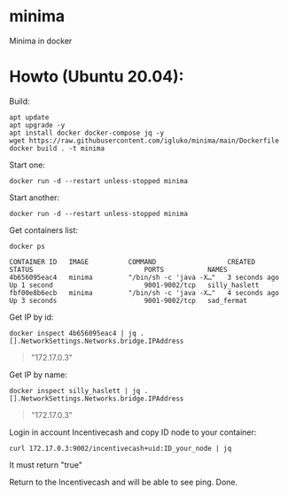 # minima
Minima in docker

# Howto (Ubuntu 20.04):

Build:
```
apt update
apt upgrade -y
apt install docker docker-compose jq -y
wget https://raw.githubusercontent.com/igluko/minima/main/Dockerfile
docker build . -t minima
```

Start one:
```
docker run -d --restart unless-stopped minima
```

Start another:
```
docker run -d --restart unless-stopped minima
```

Get containers list:
```
docker ps
```

```
CONTAINER ID   IMAGE          COMMAND                  CREATED          STATUS                            PORTS           NAMES
4b656095eac4   minima         "/bin/sh -c 'java -X…"   3 seconds ago    Up 1 second                       9001-9002/tcp   silly_haslett
fbf00e8b6ecb   minima         "/bin/sh -c 'java -X…"   4 seconds ago    Up 3 seconds                      9001-9002/tcp   sad_fermat
```

Get IP by id:
```
docker inspect 4b656095eac4 | jq .[].NetworkSettings.Networks.bridge.IPAddress
```
>"172.17.0.3"

Get IP by name:
```
docker inspect silly_haslett | jq .[].NetworkSettings.Networks.bridge.IPAddress
```
>"172.17.0.3"

Login in account Incentivecash and copy ID node to your container: 
```
curl 172.17.0.3:9002/incentivecash+uid:ID_your_node | jq
```
It must return "true"

Return to the Incentivecash and will be able to see ping.
Done.
